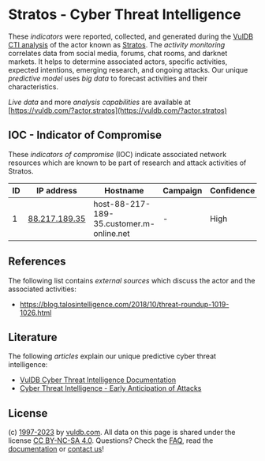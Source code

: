 # Stratos - Cyber Threat Intelligence

These _indicators_ were reported, collected, and generated during the [VulDB CTI analysis](https://vuldb.com/?kb.cti) of the actor known as [Stratos](https://vuldb.com/?actor.stratos). The _activity monitoring_ correlates data from social media, forums, chat rooms, and darknet markets. It helps to determine associated actors, specific activities, expected intentions, emerging research, and ongoing attacks. Our unique _predictive model_ uses _big data_ to forecast activities and their characteristics.

_Live data_ and more _analysis capabilities_ are available at [https://vuldb.com/?actor.stratos](https://vuldb.com/?actor.stratos)

## IOC - Indicator of Compromise

These _indicators of compromise_ (IOC) indicate associated network resources which are known to be part of research and attack activities of Stratos.

ID | IP address | Hostname | Campaign | Confidence
-- | ---------- | -------- | -------- | ----------
1 | [88.217.189.35](https://vuldb.com/?ip.88.217.189.35) | host-88-217-189-35.customer.m-online.net | - | High

## References

The following list contains _external sources_ which discuss the actor and the associated activities:

* https://blog.talosintelligence.com/2018/10/threat-roundup-1019-1026.html

## Literature

The following _articles_ explain our unique predictive cyber threat intelligence:

* [VulDB Cyber Threat Intelligence Documentation](https://vuldb.com/?kb.cti)
* [Cyber Threat Intelligence - Early Anticipation of Attacks](https://www.scip.ch/en/?labs.20201022)

## License

(c) [1997-2023](https://vuldb.com/?kb.changelog) by [vuldb.com](https://vuldb.com/?kb.about). All data on this page is shared under the license [CC BY-NC-SA 4.0](https://creativecommons.org/licenses/by-nc-sa/4.0/). Questions? Check the [FAQ](https://vuldb.com/?kb.faq), read the [documentation](https://vuldb.com/?kb) or [contact us](https://vuldb.com/?contact)!

